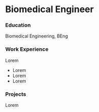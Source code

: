 # Biomedical Engineer

### Education
Biomedical Engineering, BEng

### Work Experience
Lorem
- Lorem
- Lorem
- Lorem

### Projects
Lorem



